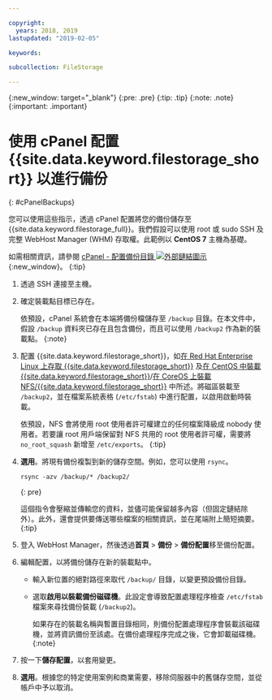 ```yaml
---

copyright:
  years: 2018, 2019
lastupdated: "2019-02-05"

keywords:

subcollection: FileStorage

---
```

{:new_window: target="_blank"}
{:pre: .pre}
{:tip: .tip}
{:note: .note}
{:important: .important}

# 使用 cPanel 配置 {{site.data.keyword.filestorage_short}} 以進行備份
{: #cPanelBackups}

您可以使用這些指示，透過 cPanel 配置將您的備份儲存至 {{site.data.keyword.filestorage_full}}。我們假設可以使用 root 或 sudo SSH 及完整 WebHost Manager (WHM) 存取權。此範例以 **CentOS 7** 主機為基礎。

如需相關資訊，請參閱 [cPanel - 配置備份目錄 ![外部鏈結圖示](../../icons/launch-glyph.svg "外部鏈結圖示")](https://docs.cpanel.net/display/68Docs/Backup+Configuration#BackupConfiguration-ConfigureBackupDirectory){:new_window}。
{:tip}

1. 透過 SSH 連接至主機。
2. 確定裝載點目標已存在。<br />

   依預設，cPanel 系統會在本端將備份檔儲存至 `/backup` 目錄。在本文件中，假設 `/backup` 資料夾已存在且包含備份，而且可以使用 `/backup2` 作為新的裝載點。
   {:note}

3. 配置 {{site.data.keyword.filestorage_short}}，如[在 Red Hat Enterprise Linux 上存取 {{site.data.keyword.filestorage_short}}](/docs/infrastructure/FileStorage?topic=FileStorage-mountingLinux) 及[在 CentOS 中裝載 {{site.data.keyword.filestorage_short}}](/docs/infrastructure/FileStorage?topic=FileStorage-mountingCentOS)/[在 CoreOS 上裝載 NFS/{{site.data.keyword.filestorage_short}}](/docs/infrastructure/FileStorage?topic=FileStorage-mountingCoreOS) 中所述。將磁區裝載至 `/backup2`，並在檔案系統表格 (`/etc/fstab`) 中進行配置，以啟用啟動時裝載。<br />

   依預設，NFS 會將使用 root 使用者許可權建立的任何檔案降級成 nobody 使用者。若要讓 root 用戶端保留對 NFS 共用的 root 使用者許可權，需要將 `no_root_squash` 新增至 `/etc/exports`。
{:tip}

4. **選用**。將現有備份複製到新的儲存空間。例如，您可以使用 `rsync`。
   ```
   rsync -azv /backup/* /backup2/
   ```
   {: pre}

    這個指令會壓縮並傳輸您的資料，並儘可能保留越多內容（但固定鏈結除外）。此外，還會提供要傳送哪些檔案的相關資訊，並在尾端附上簡短摘要。
    {:tip}

5. 登入 WebHost Manager，然後透過**首頁** > **備份** > **備份配置**移至備份配置。

6. 編輯配置，以將備份儲存在新的裝載點中。
    - 輸入新位置的絕對路徑來取代 `/backup/` 目錄，以變更預設備份目錄。
    - 選取**啟用以裝載備份磁碟機**。此設定會導致配置處理程序檢查 `/etc/fstab` 檔案來尋找備份裝載 (`/backup2`)。<br />

      如果存在的裝載名稱與暫置目錄相同，則備份配置處理程序會裝載該磁碟機，並將資訊備份至該處。在備份處理程序完成之後，它會卸載磁碟機。
      {:note}
7. 按一下**儲存配置**，以套用變更。
8. **選用**。根據您的特定使用案例和商業需要，移除伺服器中的舊儲存空間，並從帳戶中予以取消。
